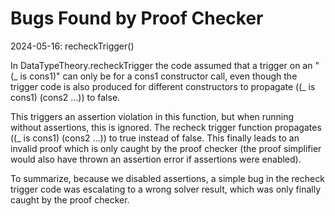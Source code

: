 Bugs Found by Proof Checker
===========================

2024-05-16: recheckTrigger()

In DataTypeTheory.recheckTrigger the code assumed that a 
trigger on an "(_ is cons1)" can only be for a cons1 constructor
call, even though the trigger code is also produced for different
constructors to propagate ((_ is cons1) (cons2 ...)) to false.

This triggers an assertion violation in this function, but when
running without assertions, this is ignored.  The recheck trigger
function propagates ((_ is cons1) (cons2 ...)) to true instead of
false.  This finally leads to an invalid proof which is only caught
by the proof checker (the proof simplifier would also have thrown
an assertion error if assertions were enabled).

To summarize, because we disabled assertions, a simple bug in the
recheck trigger code was escalating to a wrong solver result, which
was only finally caught by the proof checker.
